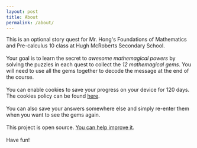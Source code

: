 ```yaml
---
layout: post
title: About
permalink: /about/
---
```


This is an optional story quest for Mr. Hong's Foundations of Mathematics and Pre-calculus 10 class at Hugh McRoberts Secondary School.
<br><br>
Your goal is to learn the secret to *awesome mathemagical powers* by solving the puzzles in each quest to collect the *12 mathemagical gems*. You will need to use all the gems together to decode the message at the end of the course.
<br><br>
You can enable cookies to save your progress on your device for 120 days. The cookies policy can be found [here](/cookies.md).
<br><br>
You can also save your answers somewhere else and simply re-enter them when you want to see the gems again.
<br><br>
This project is open source. [You can help improve it](https://github.com/Mr-J-Hong/FMP10).
<br><br>
Have fun!